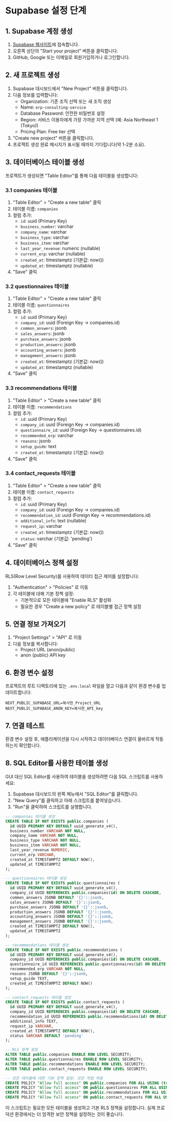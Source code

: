 # Supabase 설정 단계

## 1. Supabase 계정 생성

1. [Supabase 웹사이트](https://supabase.com/)에 접속합니다.
2. 오른쪽 상단의 "Start your project" 버튼을 클릭합니다.
3. GitHub, Google 또는 이메일로 회원가입하거나 로그인합니다.

## 2. 새 프로젝트 생성

1. Supabase 대시보드에서 "New Project" 버튼을 클릭합니다.
2. 다음 정보를 입력합니다:
   - Organization: 기존 조직 선택 또는 새 조직 생성
   - Name: `erp-consulting-service`
   - Database Password: 안전한 비밀번호 설정
   - Region: 서비스 이용자에게 가장 가까운 지역 선택 (예: Asia Northeast 1 (Tokyo))
   - Pricing Plan: Free tier 선택
3. "Create new project" 버튼을 클릭합니다.
4. 프로젝트 생성 완료 메시지가 표시될 때까지 기다립니다(약 1-2분 소요).

## 3. 데이터베이스 테이블 생성

프로젝트가 생성되면 "Table Editor"를 통해 다음 테이블을 생성합니다:

### 3.1 companies 테이블

1. "Table Editor" > "Create a new table" 클릭
2. 테이블 이름: `companies`
3. 컬럼 추가:
   - `id`: uuid (Primary Key)
   - `business_number`: varchar
   - `company_name`: varchar
   - `business_type`: varchar
   - `business_item`: varchar
   - `last_year_revenue`: numeric (nullable)
   - `current_erp`: varchar (nullable)
   - `created_at`: timestamptz (기본값: now())
   - `updated_at`: timestamptz (nullable)
4. "Save" 클릭

### 3.2 questionnaires 테이블

1. "Table Editor" > "Create a new table" 클릭
2. 테이블 이름: `questionnaires`
3. 컬럼 추가:
   - `id`: uuid (Primary Key)
   - `company_id`: uuid (Foreign Key -> companies.id)
   - `common_answers`: jsonb
   - `sales_answers`: jsonb
   - `purchase_answers`: jsonb
   - `production_answers`: jsonb
   - `accounting_answers`: jsonb
   - `management_answers`: jsonb
   - `created_at`: timestamptz (기본값: now())
   - `updated_at`: timestamptz (nullable)
4. "Save" 클릭

### 3.3 recommendations 테이블

1. "Table Editor" > "Create a new table" 클릭
2. 테이블 이름: `recommendations`
3. 컬럼 추가:
   - `id`: uuid (Primary Key)
   - `company_id`: uuid (Foreign Key -> companies.id)
   - `questionnaire_id`: uuid (Foreign Key -> questionnaires.id)
   - `recommended_erp`: varchar
   - `reasons`: jsonb
   - `setup_guide`: text
   - `created_at`: timestamptz (기본값: now())
4. "Save" 클릭

### 3.4 contact_requests 테이블

1. "Table Editor" > "Create a new table" 클릭
2. 테이블 이름: `contact_requests`
3. 컬럼 추가:
   - `id`: uuid (Primary Key)
   - `company_id`: uuid (Foreign Key -> companies.id)
   - `recommendation_id`: uuid (Foreign Key -> recommendations.id)
   - `additional_info`: text (nullable)
   - `request_ip`: varchar
   - `created_at`: timestamptz (기본값: now())
   - `status`: varchar (기본값: 'pending')
4. "Save" 클릭

## 4. 데이터베이스 정책 설정

RLS(Row Level Security)를 사용하여 데이터 접근 제어를 설정합니다:

1. "Authentication" > "Policies" 로 이동
2. 각 테이블에 대해 기본 정책 설정:
   - 기본적으로 모든 테이블에 "Enable RLS" 활성화
   - 필요한 경우 "Create a new policy" 로 테이블별 접근 정책 설정

## 5. 연결 정보 가져오기

1. "Project Settings" > "API" 로 이동
2. 다음 정보를 복사합니다:
   - Project URL (anon/public)
   - anon (public) API key

## 6. 환경 변수 설정

프로젝트의 루트 디렉토리에 있는 `.env.local` 파일을 열고 다음과 같이 환경 변수를 업데이트합니다:

```
NEXT_PUBLIC_SUPABASE_URL=복사한_Project_URL
NEXT_PUBLIC_SUPABASE_ANON_KEY=복사한_API_key
```

## 7. 연결 테스트

환경 변수 설정 후, 애플리케이션을 다시 시작하고 데이터베이스 연결이 올바르게 작동하는지 확인합니다.

## 8. SQL Editor를 사용한 테이블 생성

GUI 대신 SQL Editor를 사용하여 테이블을 생성하려면 다음 SQL 스크립트를 사용하세요:

1. Supabase 대시보드의 왼쪽 메뉴에서 "SQL Editor"를 클릭합니다.
2. "New Query"를 클릭하고 아래 스크립트를 붙여넣습니다.
3. "Run"을 클릭하여 스크립트를 실행합니다.

```sql
-- companies 테이블 생성
CREATE TABLE IF NOT EXISTS public.companies (
  id UUID PRIMARY KEY DEFAULT uuid_generate_v4(),
  business_number VARCHAR NOT NULL,
  company_name VARCHAR NOT NULL,
  business_type VARCHAR NOT NULL,
  business_item VARCHAR NOT NULL,
  last_year_revenue NUMERIC,
  current_erp VARCHAR,
  created_at TIMESTAMPTZ DEFAULT NOW(),
  updated_at TIMESTAMPTZ
);

-- questionnaires 테이블 생성
CREATE TABLE IF NOT EXISTS public.questionnaires (
  id UUID PRIMARY KEY DEFAULT uuid_generate_v4(),
  company_id UUID REFERENCES public.companies(id) ON DELETE CASCADE,
  common_answers JSONB DEFAULT '{}'::jsonb,
  sales_answers JSONB DEFAULT '{}'::jsonb,
  purchase_answers JSONB DEFAULT '{}'::jsonb,
  production_answers JSONB DEFAULT '{}'::jsonb,
  accounting_answers JSONB DEFAULT '{}'::jsonb,
  management_answers JSONB DEFAULT '{}'::jsonb,
  created_at TIMESTAMPTZ DEFAULT NOW(),
  updated_at TIMESTAMPTZ
);

-- recommendations 테이블 생성
CREATE TABLE IF NOT EXISTS public.recommendations (
  id UUID PRIMARY KEY DEFAULT uuid_generate_v4(),
  company_id UUID REFERENCES public.companies(id) ON DELETE CASCADE,
  questionnaire_id UUID REFERENCES public.questionnaires(id) ON DELETE CASCADE,
  recommended_erp VARCHAR NOT NULL,
  reasons JSONB DEFAULT '{}'::jsonb,
  setup_guide TEXT,
  created_at TIMESTAMPTZ DEFAULT NOW()
);

-- contact_requests 테이블 생성
CREATE TABLE IF NOT EXISTS public.contact_requests (
  id UUID PRIMARY KEY DEFAULT uuid_generate_v4(),
  company_id UUID REFERENCES public.companies(id) ON DELETE CASCADE,
  recommendation_id UUID REFERENCES public.recommendations(id) ON DELETE CASCADE,
  additional_info TEXT,
  request_ip VARCHAR,
  created_at TIMESTAMPTZ DEFAULT NOW(),
  status VARCHAR DEFAULT 'pending'
);

-- RLS 정책 설정
ALTER TABLE public.companies ENABLE ROW LEVEL SECURITY;
ALTER TABLE public.questionnaires ENABLE ROW LEVEL SECURITY;
ALTER TABLE public.recommendations ENABLE ROW LEVEL SECURITY;
ALTER TABLE public.contact_requests ENABLE ROW LEVEL SECURITY;

-- 모든 테이블에 대한 기본 정책 설정: 모든 작업 허용
CREATE POLICY "Allow full access" ON public.companies FOR ALL USING (true);
CREATE POLICY "Allow full access" ON public.questionnaires FOR ALL USING (true);
CREATE POLICY "Allow full access" ON public.recommendations FOR ALL USING (true);
CREATE POLICY "Allow full access" ON public.contact_requests FOR ALL USING (true);
```

이 스크립트는 필요한 모든 테이블을 생성하고 기본 RLS 정책을 설정합니다. 실제 프로덕션 환경에서는 더 엄격한 보안 정책을 설정하는 것이 좋습니다. 